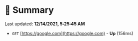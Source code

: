 # 📖 Summary
Last updated: **12/14/2021, 5:25:45 AM**

- `GET` [https://google.com](https://google.com) - **Up** (156ms)
